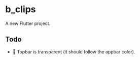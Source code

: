 # b_clips

A new Flutter project.

## Todo
- 🐞 Topbar is transparent (it should follow the appbar color).
